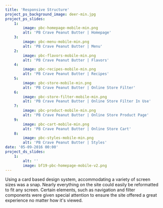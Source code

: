 ```yaml
---
title: 'Responsive Structure'
project_ps_background_image: deer-min.jpg
project_ps_slides:
    1:
        image: pbc-homepage-mobile-min.png
        alt: 'PB Crave Peanut Butter | Homepage'
    3:
        image: pbc-menu-mobile-min.png
        alt: 'PB Crave Peanut Butter | Menu'
    2:
        image: pbc-flavors-mobile-min.png
        alt: 'PB Crave Peanut Butter | Flavors'
    4:
        image: pbc-recipes-mobile-min.png
        alt: 'PB Crave Peanut Butter | Recipes'
    5:
        image: pbc-store-mobile-min.png
        alt: 'PB Crave Peanut Butter | Online Store Filter'
    6:
        image: pbc-store-filter-mobile-min.png
        alt: 'PB Crave Peanut Butter | Online Store Filter In Use'
    7:
        image: pbc-product-mobile-min.png
        alt: 'PB Crave Peanut Butter | Online Store Product Page'
    9:
        image: pbc-cart-mobile-min.png
        alt: 'PB Crave Peanut Butter | Online Store Cart'
    8:
        image: pbc-styles-mobile-min.png
        alt: 'PB Crave Peanut Butter | Styles'
date: '05-09-2016 00:00'
project_ds_slides:
    1:
        alt: ''
        image: bf19-pbc-homepage-mobile-v2.png
---
```


Using a card based design system, accommodating a variety of screen sizes was a snap. Nearly everything on the site could easily be reformatted to fit any screen. Certain elements, such as navigation and filter components were given special attention to ensure the site offered a great experience no matter how it's viewed.